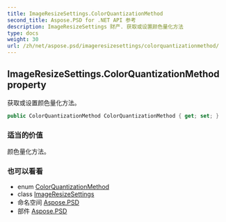 ```yaml
---
title: ImageResizeSettings.ColorQuantizationMethod
second_title: Aspose.PSD for .NET API 参考
description: ImageResizeSettings 财产. 获取或设置颜色量化方法
type: docs
weight: 30
url: /zh/net/aspose.psd/imageresizesettings/colorquantizationmethod/
---
```

## ImageResizeSettings.ColorQuantizationMethod property

获取或设置颜色量化方法。

```csharp
public ColorQuantizationMethod ColorQuantizationMethod { get; set; }
```

### 适当的价值

颜色量化方法。

### 也可以看看

* enum [ColorQuantizationMethod](../../colorquantizationmethod/)
* class [ImageResizeSettings](../)
* 命名空间 [Aspose.PSD](../../imageresizesettings/)
* 部件 [Aspose.PSD](../../../)


